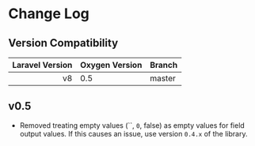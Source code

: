 # Change Log

## Version Compatibility

| Laravel Version   | Oxygen Version    | Branch           |
| -----------------:| ----------------- |------------------|
| v8                | 0.5               | master           |

## v0.5
- Removed treating empty values (``, `0`, false) as empty values for field output values. If this causes an issue, use version `0.4.x` of the library.
